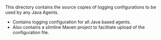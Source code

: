 This directory contains the source copies of logging configurations to be used by any Java Agents.

* Contains logging configuration for all Java based agents.
* Also contains a slimline Maven project to facilitate upload of the configuration file.
